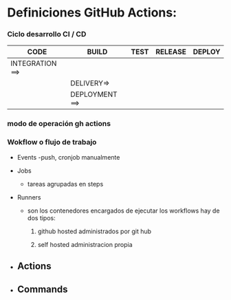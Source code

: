 
# Definiciones GitHub Actions:

### Ciclo desarrollo CI / CD

|CODE|BUILD|TEST|  RELEASE |DEPLOY|
|----|-----|----|----------|------|        
|INTEGRATION ==>|          |      |
|               |DELIVERY=>|      |
|               |DEPLOYMENT    ==>|

### modo de operación gh actions



### Wokflow o flujo de trabajo

* Events
  -push, cronjob manualmente
* Jobs
  - tareas agrupadas en steps

* Runners
  - son los contenedores encargados de ejecutar los workflows hay de dos tipos:

    1. github hosted
       administrados por git hub

    2. self hosted
       administracion propia 

* Actions
  -
* Commands
  -
              
